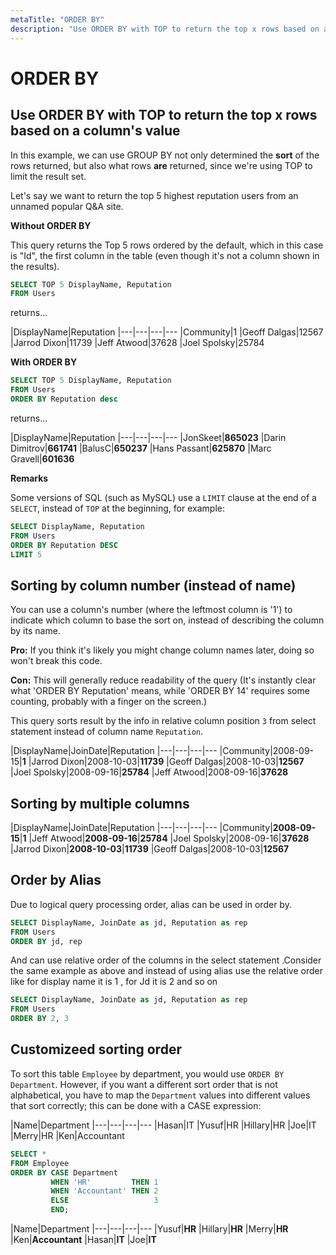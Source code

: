 ```yaml
---
metaTitle: "ORDER BY"
description: "Use ORDER BY with TOP to return the top x rows based on a column's value, Sorting by column number (instead of name), Sorting by multiple columns, Order by Alias, Customizeed sorting order"
---
```


# ORDER BY




## Use ORDER BY with TOP to return the top x rows based on a column's value


In this example, we can use GROUP BY not only determined the **sort** of the rows returned, but also what rows **are** returned, since we're using TOP to limit the result set.

Let's say we want to return the top 5 highest reputation users from an unnamed popular Q&A site.

**Without ORDER BY**

This query returns the Top 5 rows ordered by the default, which in this case is "Id", the first column in the table (even though it's not a column shown in the results).

```sql
SELECT TOP 5 DisplayName, Reputation
FROM Users

```

returns...

|DisplayName|Reputation
|---|---|---|---
|Community|1
|Geoff Dalgas|12567
|Jarrod Dixon|11739
|Jeff Atwood|37628
|Joel Spolsky|25784

**With ORDER BY**

```sql
SELECT TOP 5 DisplayName, Reputation
FROM Users
ORDER BY Reputation desc

```

returns...

|DisplayName|Reputation
|---|---|---|---
|JonSkeet|**865023**
|Darin Dimitrov|**661741**
|BalusC|**650237**
|Hans Passant|**625870**
|Marc Gravell|**601636**

**Remarks**

Some versions of SQL (such as MySQL) use a `LIMIT` clause at the end of a `SELECT`, instead of `TOP` at the beginning, for example:

```sql
SELECT DisplayName, Reputation
FROM Users
ORDER BY Reputation DESC
LIMIT 5

```



## Sorting by column number (instead of name)


You can use a column's number (where the leftmost column is '1') to indicate which column to base the sort on, instead of describing the column by its name.

**Pro:** If you think it's likely you might change column names later, doing so won't break this code.

**Con:** This will generally reduce readability of the query (It's instantly clear what 'ORDER BY Reputation' means, while 'ORDER BY 14' requires some counting, probably with a finger on the screen.)

This query sorts result by the info in relative column position `3` from select statement instead of column name `Reputation`.

|DisplayName|JoinDate|Reputation
|---|---|---|---
|Community|2008-09-15|**1**
|Jarrod Dixon|2008-10-03|**11739**
|Geoff Dalgas|2008-10-03|**12567**
|Joel Spolsky|2008-09-16|**25784**
|Jeff Atwood|2008-09-16|**37628**



## Sorting by multiple columns


|DisplayName|JoinDate|Reputation
|---|---|---|---
|Community|**2008-09-15**|**1**
|Jeff Atwood|**2008-09-16**|**25784**
|Joel Spolsky|2008-09-16|**37628**
|Jarrod Dixon|**2008-10-03**|**11739**
|Geoff Dalgas|2008-10-03|**12567**



## Order by Alias


Due to logical query processing order, alias can be used in order by.

```sql
SELECT DisplayName, JoinDate as jd, Reputation as rep
FROM Users
ORDER BY jd, rep

```

And can use relative order of the columns in the select statement .Consider the same example as above and instead of using alias use the relative order like for display name it is 1 , for Jd it is 2 and so on

```sql
SELECT DisplayName, JoinDate as jd, Reputation as rep
FROM Users
ORDER BY 2, 3

```



## Customizeed sorting order


To sort this table `Employee` by department, you would use `ORDER BY Department`.
However, if you want a different sort order that is not alphabetical, you have to map the `Department` values into different values that sort correctly; this can be done with a CASE expression:

|Name|Department
|---|---|---|---
|Hasan|IT
|Yusuf|HR
|Hillary|HR
|Joe|IT
|Merry|HR
|Ken|Accountant

```sql
SELECT *
FROM Employee
ORDER BY CASE Department
         WHEN 'HR'         THEN 1
         WHEN 'Accountant' THEN 2
         ELSE                   3
         END;

```

|Name|Department
|---|---|---|---
|Yusuf|**HR**
|Hillary|**HR**
|Merry|**HR**
|Ken|**Accountant**
|Hasan|**IT**
|Joe|**IT**

